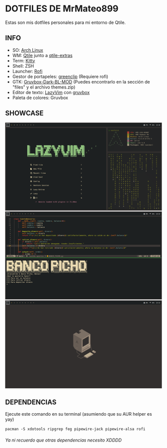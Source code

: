 # DOTFILES DE MrMateo899
Estas son mis dotfiles personales para mi entorno de Qtile.

## INFO
- SO: [Arch Linux](https://archlinux.org/)
- WM: [Qtile](https://archlinux.org/) junto a [qtile-extras](https://github.com/elParaguayo/qtile-extras)
- Term: [Kitty](https://github.com/kovidgoyal/kitty)
- Shell: ZSH
- Launcher: [Rofi](https://github.com/davatorium/rofi)
- Gestor de portapeles: [greenclip](https://github.com/erebe/greenclip) (Requiere rofi)
- GTK: [Gruvbox-Dark-BL-MOD](https://www.pling.com/p/2046839/) (Puedes encontrarlo en la sección de "files" y el archivo themes.zip)
- Editor de texto: [LazyVim](https://www.lazyvim.org/) con [gruvbox](https://github.com/ellisonleao/gruvbox.nvim)
- Paleta de colores: Gruvbox

## SHOWCASE
![screenshot0](./stuff/2023-12-30-131030_1366x768_scrot.png)
![screenshot1](./stuff/2023-12-30-131313_1366x768_scrot.png)
![screenshot2](./stuff/2023-12-30-131322_1366x768_scrot.png)

## DEPENDENCIAS
Ejecute este comando en su terminal (asumiendo que su AUR helper es yay)
~~~
pacman -S xdotools ripgrep feg pipewire-jack pipewire-alsa rofi
~~~
###### Ya ni recuerdo que otras dependencias necesito XDDDD

